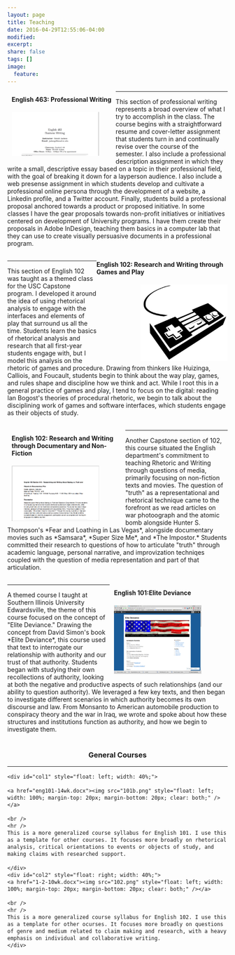 ```yaml
---
layout: page
title: Teaching
date: 2016-04-29T12:55:06-04:00
modified:
excerpt:
share: false
tags: []
image:
  feature:
---
```


<strong style="float: left; padding: 10px;">English 463: Professional Writing
<br />
<a href="syllabus.pdf"><img src="professional.png" style="float: left; width: 200px; height: auto; margin-top: 20px;" /></a>
</strong>
<hr />
This section of professional writing represents a broad overview of what I try to accomplish in the class. The course begins with a straightforward resume and cover-letter assignment that students turn in and continually revise over the course of the semester. I also include a professional description assignment in which they write a small, descriptive essay based on a topic in their professional field, with the goal of breaking it down for a layperson audience. I also include a web presense assignment in which students develop and cultivate a professional online persona through the development of a website, a Linkedin profile, and a Twitter account. Finally, students build a professional proposal anchored towards a product or proposed initiative. In some classes I have the gear proposals towards non-profit initiatives or initiatives centered on development of University programs. I have them create their proposals in Adobe InDesign, teaching them basics in a computer lab that they can use to create visually persuasive documents in a professional program. 
<br /><br />

<strong style="float: right; width: 300px;">English 102: Research and Writing through Games and Play
<br />
<a href="site/index.html"><img src="site/Untitled.jpeg" style="float: right; width: 200px; height: auto; margin-top: 20px;" /></a></strong>
<hr />
<a href=""><img src="" /></a>This section of English 102 was taught as a themed class for the USC Capstone program. I developed it around the idea of using rhetorical analysis to engage with the interfaces and elements of play that surround us all the time. Students learn the basics of rhetorical analysis and research that all first-year students engage with, but I model this analysis on the rhetoric of games and procedure. Drawing from thinkers like Huizinga, Calliois, and Foucault, students begin to think about the way play, games, and rules shape and discipline how we think and act. While I root this in a general practice of games and play, I tend to focus on the digital: reading Ian Bogost's theories of procedural rhetoric, we begin to talk about the disciplining work of games and software interfaces, which students engage as their objects of study. 
<br /><br />

<strong style="float: left; padding: 10px; width: 250px;">English 102: Research and Writing through Documentary and Non-Fiction
<br />
<a href="esyllabus.pdf"><img src="esyllabus.png" style="float: left; width: 200px; height: auto; margin-top: 20px;" /></a>
</strong>
<hr />
Another Capstone section of 102, this course situated the English department's commitment to teaching Rhetoric and Writing through questions of media, primarily focusing on non-fiction texts and movies. The question of "truth" as a representational and rhetorical technique came to the forefront as we read articles on war photoograph and the atomic bomb alongside Hunter S. Thompson's *Fear and Loathing in Las Vegas*, alongside documentary movies such as *Samsara*, *Super Size Me*, and *The Impostor.* Students committed their research to questions of how to articulate "truth" through academic language, personal narrative, and improvization techniqes coupled with the question of media representation and part of that articulation.
<br /><br />


<strong style="float: right; padding: 10px; width: 250px;">English 101:Elite Deviance
<br />
<a href="https://elitedeviance101.wordpress.com/"><img src="elite-deviance.png" style="float: left; width: 200px; height: auto; margin-top: 20px;" /></a>
</strong>
<hr />
A themed course I taught at Southern Illinois University Edwardsville, the theme of this course focused on the concept of "Elite Deviance." Drawing the concept from David Simon's book *Elite Deviance*, this course used that text to interrogate our relationship with authority and our trust of that authority. Students began with studying their own recollections of authority, looking at both the negative and productive aspects of such relationships (and our ability to question authority). We leveraged a few key texts, and then began to investigate different scenarios in which authority becomes its own discourse and law. From Monsanto to American automobile production to conspiracy theory and the war in Iraq, we wrote and spoke about how these structures and institutions function as authority, and how we begin to investigate them. 
<br /><br />

<h3 style="text-align: center;">General Courses</h3>
<hr />
<div id="containter" style="margin: 0 auto;">
	
	<div id="col1" style="float: left; width: 40%;">
		
	<a href="eng101-14wk.docx"><img src="101b.png" style="float: left; width: 100%; margin-top: 20px; margin-bottom: 20px; clear: both;" /></a>
	
	<br />
	<hr />
	This is a more generalized course syllabus for English 101. I use this as a template for other courses. It focuses more broadly on rhetorical analysis, critical orientations to events or objects of study, and making claims with researched support.
	
	</div>
	<div id="col2" style="float: right; width: 40%;">
	<a href="1-2-10wk.docx"><img src="102.png" style="float: left; width: 100%; margin-top: 20px; margin-bottom: 20px; clear: both;" /></a>
	
	<br />
	<hr />
	This is a more generalized course syllabus for English 102. I use this as a template for other ocurses. It focuses more broadly on questions of genre and medium related to claim making and research, with a heavy emphasis on individual and collaborative writing. 
	</div>
</div>
